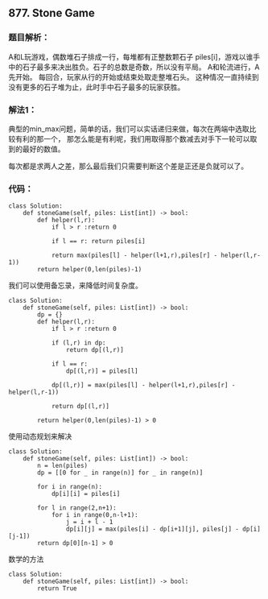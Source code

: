 ## 877. Stone Game

### 题目解析：
A和L玩游戏，偶数堆石子排成一行，每堆都有正整数颗石子 piles[i]，游戏以谁手中的石子最多来决出胜负。石子的总数是奇数，所以没有平局。
A和轮流进行，A先开始。 每回合，玩家从行的开始或结束处取走整堆石头。 这种情况一直持续到没有更多的石子堆为止，此时手中石子最多的玩家获胜。


### 解法1：
典型的min_max问题，简单的话，我们可以实话递归来做，每次在两端中选取比较有利的那一个，
那怎么能是有利呢，我们用取得那个数减去对手下一轮可以取到的最好的数值。

每次都是求两人之差，那么最后我们只需要判断这个差是正还是负就可以了。

### 代码：
```
class Solution:
    def stoneGame(self, piles: List[int]) -> bool:
        def helper(l,r):
            if l > r :return 0
            
            if l == r: return piles[i]
            
            return max(piles[l] - helper(l+1,r),piles[r] - helper(l,r-1))
        return helper(0,len(piles)-1)
```
我们可以使用备忘录，来降低时间复杂度。

```
class Solution:
    def stoneGame(self, piles: List[int]) -> bool:
        dp = {}        
        def helper(l,r):
            if l > r :return 0
            
            if (l,r) in dp:
                return dp[(l,r)]
            
            if l == r:
                dp[(l,r)] = piles[l]
                
            dp[(l,r)] = max(piles[l] - helper(l+1,r),piles[r] - helper(l,r-1))
            
            return dp[(l,r)]
        
        return helper(0,len(piles)-1) > 0
```

使用动态规划来解决

```
class Solution:
    def stoneGame(self, piles: List[int]) -> bool:
        n = len(piles)
        dp = [[0 for _ in range(n)] for _ in range(n)]
        
        for i in range(n):
            dp[i][i] = piles[i]
        
        for l in range(2,n+1):
            for i in range(0,n-l+1):
                j = i + l - 1
                dp[i][j] = max(piles[i] - dp[i+1][j], piles[j] - dp[i][j-1])
        return dp[0][n-1] > 0
```

数学的方法
```
class Solution:
    def stoneGame(self, piles: List[int]) -> bool:
        return True
```
